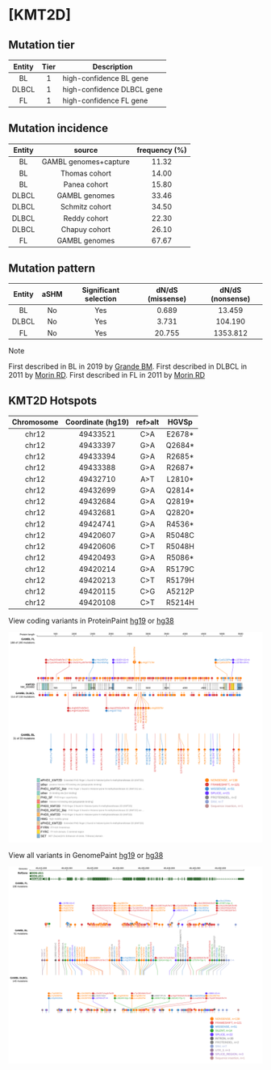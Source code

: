 # [KMT2D]

## Mutation tier

|Entity|Tier|Description               |
|:------:|:----:|--------------------------|
|BL    |1   |high-confidence BL gene   |
|DLBCL |1   |high-confidence DLBCL gene|
|FL    |1   |high-confidence FL gene   |
## Mutation incidence

|Entity|source               |frequency (%)|
|:------:|:---------------------:|:-------------:|
|BL    |GAMBL genomes+capture|11.32        |
|BL    |Thomas cohort        |14.00        |
|BL    |Panea cohort         |15.80        |
|DLBCL |GAMBL genomes        |33.46        |
|DLBCL |Schmitz cohort       |34.50        |
|DLBCL |Reddy cohort         |22.30        |
|DLBCL |Chapuy cohort        |26.10        |
|FL    |GAMBL genomes        |67.67        |

## Mutation pattern

|Entity|aSHM|Significant selection|dN/dS (missense)|dN/dS (nonsense)|
|:------:|:----:|:---------------------:|:----------------:|:----------------:|
|BL    |No  |Yes                  | 0.689          |  13.459        |
|DLBCL |No  |Yes                  | 3.731          | 104.190        |
|FL    |No  |Yes                  |20.755          |1353.812        |


> [!NOTE]
> First described in BL in 2019 by [Grande BM](https://pubmed.ncbi.nlm.nih.gov/30617194). First described in DLBCL in 2011 by [Morin RD](https://pubmed.ncbi.nlm.nih.gov/21796119). First described in FL in 2011 by [Morin RD](https://pubmed.ncbi.nlm.nih.gov/21796119)


 ## KMT2D Hotspots

| Chromosome |Coordinate (hg19) | ref>alt | HGVSp | 
 | :---:| :---: | :--: | :---: |
| chr12 | 49433521 | C>A | E2678* |
| chr12 | 49433397 | G>A | Q2684* |
| chr12 | 49433394 | G>A | R2685* |
| chr12 | 49433388 | G>A | R2687* |
| chr12 | 49432710 | A>T | L2810* |
| chr12 | 49432699 | G>A | Q2814* |
| chr12 | 49432684 | G>A | Q2819* |
| chr12 | 49432681 | G>A | Q2820* |
| chr12 | 49424741 | G>A | R4536* |
| chr12 | 49420607 | G>A | R5048C |
| chr12 | 49420606 | C>T | R5048H |
| chr12 | 49420493 | G>A | R5086* |
| chr12 | 49420214 | G>A | R5179C |
| chr12 | 49420213 | C>T | R5179H |
| chr12 | 49420115 | C>G | A5212P |
| chr12 | 49420108 | C>T | R5214H |

View coding variants in ProteinPaint [hg19](https://www.bcgsc.ca/downloads/morinlab/GAMBL/test/genes/KMT2D_protein.html)  or [hg38](https://www.bcgsc.ca/downloads/morinlab/GAMBL/test/genes/KMT2D_protein_hg38.html)

![image](images/proteinpaint/KMT2D_NM_003482.svg)

View all variants in GenomePaint [hg19](https://www.bcgsc.ca/downloads/morinlab/GAMBL/test/genes/KMT2D.html)  or [hg38](https://www.bcgsc.ca/downloads/morinlab/GAMBL/test/genes/KMT2D_hg38.html)

![image](images/proteinpaint/KMT2D.svg)
